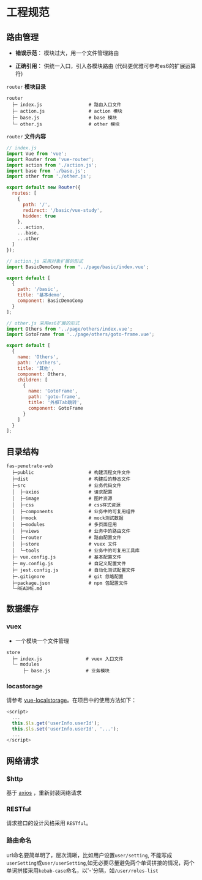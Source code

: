 # 工程规范

## 路由管理

- **错误示范**：
模块过大，用一个文件管理路由


- **正确引用**：
供统一入口，引入各模块路由 (代码更优雅可参考es6的扩展运算符)

`router` **模块目录**
```
router
  ├─ index.js                 # 路由入口文件
  ├─ action.js                # action 模块
  ├─ base.js                  # base 模块
  └─ other.js                 # other 模块
```
`router` **文件内容**
``` js
// index.js
import Vue from 'vue';
import Router from 'vue-router';
import action from './action.js';
import base from './base.js';
import other from './other.js';

export default new Router({
  routes: [
    {
      path: '/',
      redirect: '/basic/vue-study',
      hidden: true
    },
    ...action,
    ...base,
    ...other
  ]
});
```

``` js
// action.js 采用对象扩展的形式
import BasicDemoComp from '../page/basic/index.vue';

export default [
  {
    path: '/basic',
    title: '基本demo',
    component: BasicDemoComp
  }
];
```

``` js
// other.js 采用es6扩展的形式
import Others from '../page/others/index.vue';
import GotoFrame from '../page/others/goto-frame.vue';

export default [
  {
    name: 'Others',
    path: '/others',
    title: '其他',
    component: Others,
    children: [
      {
        name: 'GotoFrame',
        path: 'goto-frame',
        title: '外框Tab跳转',
        component: GotoFrame
      }
    ]
  }
];
```


## 目录结构
```
fas-penetrate-web
  ├─public                    # 构建流程文件文件
  ├─dist                      # 构建后的静态文件
  ├─src                       # 业务代码文件
  │  ├─axios                  # 请求配置
  │  ├─image                  # 图片资源
  │  ├─css                    # css样式资源
  │  ├─components             # 业务中的可复用组件
  │  ├─mock                   # mock测试数据
  │  ├─modules                # 多页面应用
  │  ├─views                  # 业务中的路由文件
  │  ├─router                 # 路由配置文件
  │  ├─store                  # vuex 文件
  │  └─tools                  # 业务中的可复用工具库
  ├─ vue.config.js            # 基本配置文件
  ├─ my.config.js             # 自定义配置文件
  ├─ jest.config.js           # 自动化测试配置文件
  ├─.gitignore                # git 忽略配置
  ├─package.json              # npm 包配置文件
  └─README.md
```

## 数据缓存

### vuex
- 一个模块一个文件管理
```
store
  ├─ index.js                # vuex 入口文件
  └─ modules
      ├─ base.js             # 业务模块

```

### locastorage

请参考 [vue-localstorage](https://github.com/pinguinjkeke/vue-local-storage)。在项目中的使用方法如下：

``` js
<script>
  ...
  this.$ls.get('userInfo.userId');
  this.$ls.set('userInfo.userId', '...');
  ...
</script>

```

<!-- 可用公共js文件进行配置
``` js
export default {
  get: key => {
    if (!window.localStorage) return false
    return JSON.parse(window.localStorage.getItem(key) || '')
  },
  set: (key, data) => {
    if (!window.localStorage) return false
    window.localStorage.setItem(key, JSON.stringify(data))
    return true
  },
  has: key => window.localStorage && window.localStorage.hasOwnProperty(key)
}
``` -->

## 网络请求

### $http
基于 [axios](https://github.com/axios/axios) ，重新封装网络请求

### RESTful
请求接口的设计风格采用 `RESTful`。

### 路由命名
url命名要简单明了，层次清晰，比如用户设置`user/setting`, 不能写成`userSetting`或`user/userSetting`,如无必要尽量避免两个单词拼接的情况，两个单词拼接采用`kebab-case`命名，以'-'分隔，如`/user/roles-list`
